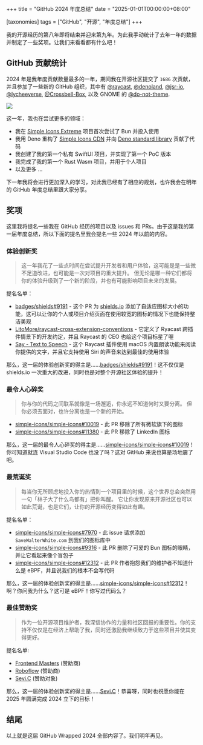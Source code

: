 +++
title = "GitHub 2024 年度总结"
date = "2025-01-01T00:00:00+08:00"

[taxonomies]
tags = ["GitHub", "开源", "年度总结"]
+++

我的开源经历的第八年即将结束并迎来第九年。为此我手动统计了去年一年的数据并制定了一些奖项。让我们来看看都有什么吧！

<!-- more -->

## GitHub 贡献统计

2024 年是我年度贡献数量最多的一年，期间我在开源社区提交了 `1686` 次贡献，并且参加了一些新的 GitHub 组织，其中有
[@raycast](https://github.com/raycast),
[@denoland](https://github.com/denoland),
[@jsr-io](https://github.com/jsr-io),
[@lycheeverse](https://github.com/lycheeverse),
[@Crossbell-Box](https://githu.com/Crossbell-Box),
以及 GNOME 的 [@do-not-theme](https://github.com/do-not-theme).

![](/images/github-wrapped-2024.webp)

这一年，我也在尝试更多的领域：

- 我在 [Simple Icons Extreme](https://github.com/LitoMore/simple-icons-extreme) 项目首次尝试了 Bun 并投入使用
- 我用 Deno 重构了 [Simple Icons CDN](https://github.com/LitoMore/simple-icons-cdn) 并向 [Deno standard library](https://github.com/denoland/std) 贡献了代码
- 我创建了我的第一个私有 SwiftUI 项目，并实现了第一个 PoC 版本
- 我完成了我的第一个 Rust Wasm 项目，并用于个人项目
- 以及更多 ...

下一年我将会进行更加深入的学习，对此我已经有了相应的规划，也许我会在明年的 GitHub 年度总结里跟大家分享。

<!--

## Raycast Community

This year I used Raycast and its extensibility to develop a lot of tools to improve my work efficiency.

I also made a lot of new [Raycast extensions](https://github.com/raycast/extensions), here are some of them:

- [Badges](https://raycast.com/litomore/badges) - Concise, consistent, and legible badges
- [Brand Icons](https://raycast.com/litomore/simple-icons) - Browse, Search, and Copy 3200+ popular brand icons from Simple Icons
- [MapleStroy.gg](https://raycast.com/litomore/maplestory-gg) - MapleStory's Definitive Database
- [PM2](https://raycast.com/litomore/pm2) - Advanced, production process manager for Node.js
- [ProtonDB](https://raycast.com/litomore/protondb) - Browse game information for Proton, Linux, Steam Deck, and SteamOS
- [Raycast Port](https://raycast.com/litomore/raycast-port) - This allows you to use Raycast features out of Raycast
- [Say](https://raycast.com/litomore/say) - Use the macOS built-in TTS (Spoken Content) to say the text you provide
- [SteamGridDB](https://raycast.com/litomore/steamgriddb) - Download and share custom video game assets and personalize your gaming library
- [TourBox](https://raycast.com/litomore/tourbox) - Find Your Desired TourBox Preset
- [United Nations](https://raycast.com/litomore/united-nations) - Peace, dignity and equality on a healthy planet

And some extensions contributed by me:

- [Color Picker](https://raycast.com/thomas/color-picker) - Pick and organize colors, everywhere on your Mac
- [GitHub](https://raycast.com/raycast/github) - Work with GitHub on Raycast
- [Google Translate](https://raycast.com/gebeto/translate) - Simple translation using Google Translate
- [Pomodoro](https://raycast.com/asubbotin/pomodoro) - Pomodoro extension with menu-bar timer
- [Mastodon](https://raycast.com/SevicheCC/mastodon) - Publish status from Raycast to Mastodon, and view your bookmarked status
- [npm](https://github.com/mrmartineau/search-npm) - Search for npm package information
- [and more](https://raycast.com/litomore) ...

-->

## 奖项

这里我将提名一些我在 GitHub 经历的项目以及 issues 和 PRs。由于这是我的第一届年度总结，所以下面的提名里我会提名一些 2024 年以前的内容。

### 体验创新奖

> 这一年我花了一些点时间在尝试提升开发者和用户体验，这可能是是一些微不足道改进，也可能是一次对项目的重大提升。
> 但无论是哪一种它们都将你的体验升级到了一个新的阶段，并也有可能影响项目未来的发展。

提名名单：

- [badges/shields#9191](https://github.com/badges/shields/pull/9191) - 这个 PR 为 [shields.io](https://shields.io) 添加了自适应图标大小的功能，这可以让你的个人或项目介绍页面在使用较宽的图标的情况下也能保持整洁美观
- [LitoMore/raycast-cross-extension-conventions](https://github.com/LitoMore/raycast-cross-extension-conventions) - 它定义了 Ryacast 跨插件情景下的开发约定，并且 Raycast 的 CEO 也给这个项目标星了喔
- [Say - Text to Speech](https://raycast.com/litomore/say) - 这个 Raycast 插件使用 macOS 内置朗读功能来阅读你提供的文字，并且它支持使用 Siri 的声音来达到最佳的使用体验

那么，这一届的体验创新奖的得主是……[badges/shields#9191](https://github.com/badges/shields/pull/9191)！这不仅仅是 shields.io 一次重大的改进，同时也是对整个开源社区体验的提升！

### 最令人心碎奖

> 你与你的代码之间联系就像是一场邂逅，你永远不知道何时又要分离。
> 但你必须去面对，也许分离也是一个新的开始。

- [simple-icons/simple-icons#10019](https://github.com/simple-icons/simple-icons/pull/10019) - 此 PR 移除了所有微软旗下的图标
- [simple-icons/simple-icons#11380](https://github.com/simple-icons/simple-icons/pull/11380) - 此 PR 移除了 LinkedIn 图标

那么，这一届的最令人心碎奖的得主是……[simple-icons/simple-icons#10019](https://github.com/simple-icons/simple-icons/pull/10019)！你可知道就连 Visual Studio Code 也没了吗？这对 GitHub 来说也算是场地震了吧。

### 最荒诞奖

> 每当你无所顾虑地投入你的热情到一个项目里的时候，这个世界总会突然用一句「林子大了什么鸟都有」把你叫醒。
> 它让你发现原来开源社区也可以如此荒诞，也是它们，让你的开源经历变得如此有趣。

提名名单：

- [simple-icons/simple-icons#7970](https://github.com/simple-icons/simple-icons/issues/7970) - 此 issue 请求添加 `SaveWalterWhite.com` 到我们的图标库中
- [simple-icons/simple-icons#9316](https://github.com/simple-icons/simple-icons/pull/9316) - 此 PR 删除了可爱的 Bun 图标的眼睛，并让它看起来像个盲包子
- [simple-icons/simple-icons#12312](https://github.com/simple-icons/simple-icons/pull/12312) - 此 PR 作者抱怨我们的维护者不知道什么是 eBPF，并且说我们的根本不会写代码

那么，这一届的体验创新奖的得主是……[simple-icons/simple-icons#12312](https://github.com/simple-icons/simple-icons/pull/12312)！啊？你问我为什么？这可是 eBPF！你写过代码么？

### 最佳赞助奖

> 作为一位开源项目维护者，我深信协作的力量和社区回报的重要性。你的支持不仅仅是在经济上帮助了我，同时还激励我继续致力于这些项目并使其变得更好。

提名名单:

- [Frontend Masters](https://github.com/FrontendMasters) (赞助商)
- [Roboflow](https://github.com/roboflow) (赞助商)
- [Sevi.C](https://github.com/Sevichecc) (赞助对象)

那么，这一届的体验创新奖的得主是……[Sevi.C](https://github.com/Sevichecc)！恭喜呀，同时也祝愿你能在 2025 年圆满完成 2024 立下的目标！

## 结尾

以上就是这届 GitHub Wrapped 2024 全部内容了。我们明年再见。
